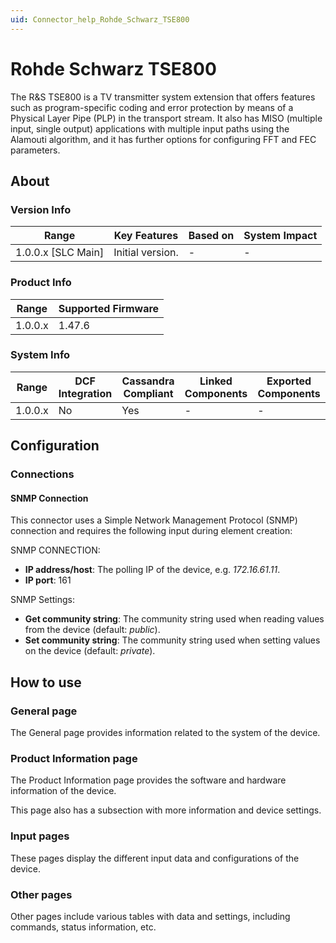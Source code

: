 ```yaml
---
uid: Connector_help_Rohde_Schwarz_TSE800
---
```


# Rohde Schwarz TSE800

The R&S TSE800 is a TV transmitter system extension that offers features such as program-specific coding and error protection by means of a Physical Layer Pipe (PLP) in the transport stream. It also has MISO (multiple input, single output) applications with multiple input paths using the Alamouti algorithm, and it has further options for configuring FFT and FEC parameters.

## About

### Version Info

| Range                | Key Features     | Based on     | System Impact     |
|----------------------|------------------|--------------|-------------------|
| 1.0.0.x \[SLC Main\] | Initial version. | \-           | \-                |

### Product Info

| Range     | Supported Firmware     |
|-----------|------------------------|
| 1.0.0.x   | 1.47.6                 |

### System Info

| Range     | DCF Integration     | Cassandra Compliant     | Linked Components     | Exported Components     |
|-----------|---------------------|-------------------------|-----------------------|-------------------------|
| 1.0.0.x   | No                  | Yes                     | \-                    | \-                      |

## Configuration

### Connections

#### SNMP Connection

This connector uses a Simple Network Management Protocol (SNMP) connection and requires the following input during element creation:

SNMP CONNECTION:

- **IP address/host**: The polling IP of the device, e.g. *172.16.61.11*.
- **IP port**: 161

SNMP Settings:

- **Get community string**: The community string used when reading values from the device (default: *public*).
- **Set community string**: The community string used when setting values on the device (default: *private*).

## How to use

### General page

The General page provides information related to the system of the device.

### Product Information page

The Product Information page provides the software and hardware information of the device.

This page also has a subsection with more information and device settings.

### Input pages

These pages display the different input data and configurations of the device.

### Other pages

Other pages include various tables with data and settings, including commands, status information, etc.
